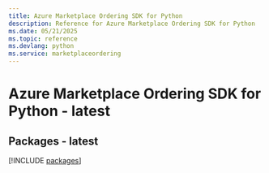 ```yaml
---
title: Azure Marketplace Ordering SDK for Python
description: Reference for Azure Marketplace Ordering SDK for Python
ms.date: 05/21/2025
ms.topic: reference
ms.devlang: python
ms.service: marketplaceordering
---
```

# Azure Marketplace Ordering SDK for Python - latest
## Packages - latest
[!INCLUDE [packages](marketplace-ordering-index.md)]
